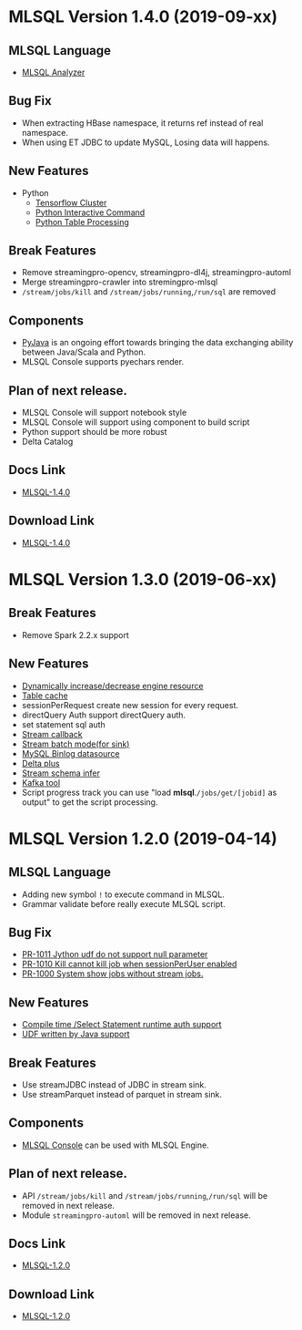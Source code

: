 MLSQL Version 1.4.0 (2019-09-xx)
==========================

MLSQL Language
--------
- [MLSQL Analyzer](http://docs.mlsql.tech/zh/grammar/analyze.md) 

Bug Fix
---------

- When extracting HBase namespace, it returns ref instead of real namespace.  
- When using ET JDBC to update MySQL, Losing data will happens.   
 


New Features
----------
- Python 
    - [Tensorflow Cluster](http://docs.mlsql.tech/zh/python/dtf.html)
    - [Python Interactive Command](http://docs.mlsql.tech/zh/python/interactive.html)
    - [Python Table Processing](http://docs.mlsql.tech/zh/python/table.html)



Break Features 
--------

- Remove streamingpro-opencv, streamingpro-dl4j, streamingpro-automl
- Merge streamingpro-crawler into stremingpro-mlsql
- `/stream/jobs/kill` and `/stream/jobs/running`,`/run/sql` are removed


Components
--------

- [PyJava](https://github.com/allwefantasy/pyjava) is an ongoing effort towards bringing the data exchanging ability between Java/Scala and Python.
- MLSQL Console supports pyechars render.  

Plan of next release.
-------

- MLSQL Console will support notebook style
- MLSQL Console will support using component to build script
- Python support should be more robust
- Delta Catalog 

Docs Link
--------

- [MLSQL-1.4.0](http://docs.mlsql.tech/v1.4.0/zh/) 

Download Link
---------

- [MLSQL-1.4.0](http://download.mlsql.tech/1.4.0/)



MLSQL Version 1.3.0 (2019-06-xx)
==========================

Break Features 
--------

- Remove Spark 2.2.x support

New Features
--------

- [Dynamically increase/decrease engine resource](http://docs.mlsql.tech/en/guide/et/resource.md)
- [Table cache](http://docs.mlsql.tech/en/guide/et/CacheExt.md) 
- sessionPerRequest  create new session for every request.
- directQuery Auth   support directQuery auth.
- set statement sql auth
- [Stream callback](http://docs.mlsql.tech/en/guide/stream/callback.html)
- [Stream batch mode(for sink)](http://docs.mlsql.tech/en/guide/stream/subquery.html)
- [MySQL Binlog datasource](http://docs.mlsql.tech/en/guide/stream/binlog.html)
- [Delta plus](http://docs.mlsql.tech/en/guide/datasource/delta_plus.md)
- [Stream schema infer](http://docs.mlsql.tech/en/guide/stream/infer_schema.md)
- [Kafka tool](http://docs.mlsql.tech/en/guide/stream/kafka_tool.md)
- Script progress track  you can use "load __mlsql__.`/jobs/get/[jobid]` as output" to get the script processing. 



MLSQL Version 1.2.0 (2019-04-14)
==========================

MLSQL Language
--------

- Adding new symbol `!` to execute command in MLSQL.
- Grammar validate before really execute MLSQL script. 

Bug Fix
---------

- [PR-1011 Jython udf do not support null parameter](https://github.com/allwefantasy/streamingpro/pull/1011)
- [PR-1010 Kill cannot kill job when sessionPerUser enabled](https://github.com/allwefantasy/streamingpro/pull/1010)
- [PR-1000 System show jobs without stream jobs.](https://github.com/allwefantasy/streamingpro/pull/1000)

New Features
----------

- [Compile time /Select Statement runtime auth support](https://github.com/allwefantasy/streamingpro/pull/990)
- [UDF written by Java support](https://github.com/allwefantasy/streamingpro/pull/911)

Break Features 
--------

- Use streamJDBC instead of JDBC in stream sink.
- Use streamParquet instead of parquet in stream sink.

Components
--------

- [MLSQL Console](https://github.com/allwefantasy/mlsql-api-console) can be used with MLSQL Engine.


Plan of next release.
-------

- API `/stream/jobs/kill` and `/stream/jobs/running`,`/run/sql` will be removed in next release.
- Module `streamingpro-automl`  will be removed in next release.

Docs Link
--------

- [MLSQL-1.2.0](http://docs.mlsql.tech/v1.2.0/zh/) 

Download Link
---------

- [MLSQL-1.2.0](http://download.mlsql.tech/1.2.0/)
   





